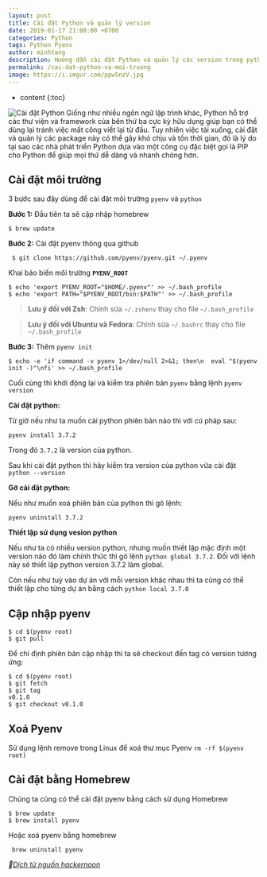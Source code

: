 ```yaml
---
layout: post
title: Cài đặt Python và quản lý version
date: 2019-01-17 21:00:00 +0700
categories: Python
tags: Python Pyenv
author: minhtang
description: Hướng dẫn cài đặt Python và quản lý các version trong python
permalink: /cai-dat-python-va-moi-truong
image: https://i.imgur.com/ppw5nzV.jpg
---
```


* content
{:toc}

![Cài đặt Python](https://i.imgur.com/ppw5nzV.jpg)
Giống như nhiều ngôn ngữ lập trình khác, Python hỗ trợ các thư viện và framework của bên thứ ba cực kỳ hữu dụng giúp bạn có thể dùng lại tránh việc mất công viết lại từ đầu. Tuy nhiên việc tải xuống, cài đặt và quản lý các package này có thể gây khó chịu và tốn thời gian, đó là lý do tại sao các nhà phát triển Python dựa vào một công cụ đặc biệt gọi là PIP cho Python để giúp mọi thứ dễ dàng và nhanh chóng hơn.




## Cài đặt môi trường
3 bước sau đây dùng để cài đặt môi trường `pyenv` và `python`

**Bước 1:** Đầu tiên ta sẽ cập nhập homebrew

`$ brew update`

**Bước 2:** Cài đặt pyenv thông qua github

` $ git clone https://github.com/pyenv/pyenv.git ~/.pyenv`

Khai báo biến môi trường **`PYENV_ROOT`**
```
$ echo 'export PYENV_ROOT="$HOME/.pyenv"' >> ~/.bash_profile
$ echo 'export PATH="$PYENV_ROOT/bin:$PATH"' >> ~/.bash_profile
```

> **Lưu ý đối với Zsh**: Chỉnh sửa `~/.zshenv` thay cho file `~/.bash_profile`

>**Lưu ý đối với Ubuntu và Fedora**: Chỉnh sửa `~/.bashrc` thay cho file `~/.bash_profile`

**Bước 3:** Thêm `pyenv init`

`$ echo -e 'if command -v pyenv 1>/dev/null 2>&1; then\n  eval "$(pyenv init -)"\nfi' >> ~/.bash_profile`


Cuối cùng thì khởi động lại và kiểm tra phiên bản `pyenv` bằng lệnh `pyenv version`

**Cài đặt python:**

Từ giờ nếu như ta muốn cài python phiên bản nào thì với cú pháp sau:

`pyenv install 3.7.2`

Trong đó `3.7.2` là version của python.

Sau khi cài đặt python thi hãy kiểm tra version của python vừa cài đặt `python --version`

**Gỡ cài đặt python:**

Nếu như muốn xoá phiên bản của python thì gõ lệnh:

`pyenv uninstall 3.7.2`

**Thiết lập sử dụng vesion python**

Nếu như ta có nhiều version python, nhưng muốn thiết lập mặc định một version nào đó làm chính thức thì gõ lệnh `python global 3.7.2`. Đối với lệnh này sẽ thiết lập python version 3.7.2 làm global.

Còn nếu như tuỳ vào dự án với mỗi version khác nhau thì ta củng có thể thiết lập cho từng dự án bằng cách `python local 3.7.0`

## Cập nhập pyenv

```
$ cd $(pyenv root)
$ git pull
```

Để chỉ định phiên bản cập nhập thì ta sẽ checkout đến tag có version tương ứng:

```
$ cd $(pyenv root)
$ git fetch
$ git tag
v0.1.0
$ git checkout v0.1.0
```

## Xoá Pyenv
Sử dụng lệnh remove trong Linux để xoá thư mục Pyenv
`rm -rf $(pyenv root)`

## Cài đặt bằng Homebrew
Chúng ta củng có thể cài đặt pyenv bằng cách sử dụng Homebrew

```
$ brew update
$ brew install pyenv
```

Hoặc xoá pyenv bằng homebrew

` brew uninstall pyenv`

_[Dịch từ nguồn hackernoon](https://hackernoon.com/reaching-python-development-nirvana-bb5692adf30c)_
